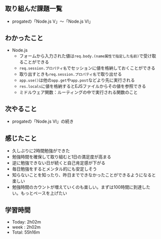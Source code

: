 ## 取り組んだ課題一覧
- progateの「Node.js V」～「Node.js VI」
## わかったこと
- Node.js
  - フォームから入力された値は`req.body.(name属性で指定した名前)`で受け取ることができる
  - `req.session.プロパティ名`でセッションに値を格納しておくことができる
  - 取り出すときも`req.session.プロパティ名`で取り出せる
  - `app.use()`は他の`app.get`や`app.post`などより先に実行される
  - `res.locals`に値を格納するとEJSファイルからその値を参照できる
  - ミドルウェア関数：ルーティングの中で実行される関数のこと
## 次やること
- progateの「Node.js VI」の続き
## 感じたこと
- 久しぶりに2時間勉強ができた
- 勉強時間を確保して取り組むと1日の満足度が高まる
- 逆に勉強できない日が続くと自己肯定感が下がる
- 毎日勉強をするとメンタル的にも安定しそう
- 知らないことを知ったり、昨日までできなかったことができるようになると楽しい
- 勉強時間のカウントが増えていくのも楽しい。まずは100時間に到達したい。もっとペースを上げたい
## 学習時間
- Today: 2h02m
- week : 2h02m
- Total: 55h16m
